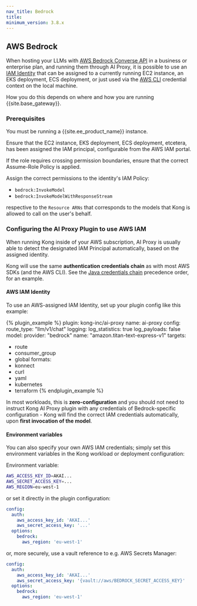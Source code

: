 ```yaml
---
nav_title: Bedrock
title: 
minimum_version: 3.8.x
---
```


## AWS Bedrock

When hosting your LLMs with [AWS Bedrock Converse API](https://docs.aws.amazon.com/bedrock/latest/APIReference/API_runtime_Converse.html) in a business or enterprise plan,
and running them through AI Proxy, it is possible to use an [IAM Identity](https://docs.aws.amazon.com/IAM/latest/UserGuide/id.html) that can be assigned to a currently running EC2 instance,
an EKS deployment, ECS deployment, or just used via the [AWS CLI](https://aws.amazon.com/cli/) credential context on the local machine.

How you do this depends on where and how you are running {{site.base_gateway}}.

### Prerequisites

You must be running a {{site.ee_product_name}} instance.

Ensure that the EC2 instance, EKS deployment, ECS deployment, etcetera, has been assigned the IAM principal,
configurable from the AWS IAM portal.

If the role requires crossing permission boundaries, ensure that the correct Assume-Role Policy is applied.

Assign the correct permissions to the identity's IAM Policy:

* `bedrock:InvokeModel`
* `bedrock:InvokeModelWithResponseStream`

respective to the `Resource ARNs` that corresponds to the models that Kong is allowed to call on the user's behalf.

### Configuring the AI Proxy Plugin to use AWS IAM

When running Kong inside of your AWS subscription, AI Proxy is usually able to detect the designated IAM Principal automatically, based on the
assigned identity.

Kong will use the same **authentication credentials chain** as with most AWS SDKs (and the AWS CLI). See the [Java credentials chain](https://docs.aws.amazon.com/sdk-for-java/latest/developer-guide/credentials-chain.html)
precedence order, for an example.

#### AWS IAM Identity

To use an AWS-assigned IAM Identity, set up your plugin config like this example:

<!-- vale off-->
{% plugin_example %}
plugin: kong-inc/ai-proxy
name: ai-proxy
config:
  route_type: "llm/v1/chat"
  logging:
    log_statistics: true
    log_payloads: false
  model:
    provider: "bedrock"
    name: "amazon.titan-text-express-v1"
targets:
  - route
  - consumer_group
  - global
formats:
  - konnect
  - curl
  - yaml
  - kubernetes
  - terraform
{% endplugin_example %}
<!--vale on -->

In most workloads, this is **zero-configuration** and you should not need to instruct Kong AI Proxy plugin with any credentials of
Bedrock-specific configuration - Kong will find the correct IAM credentials automatically, upon **first invocation of the model**.

#### Environment variables

You can also specify your own AWS IAM credentials; simply set this environment variables in the Kong workload or deployment configuration:

Environment variable:
```sh
AWS_ACCESS_KEY_ID=AKAI...
AWS_SECRET_ACCESS_KEY=...
AWS_REGION=eu-west-1
```

or set it directly in the plugin configuration:

```yaml
config:
  auth:
    aws_access_key_id: 'AKAI...'
    aws_secret_access_key: '...'
  options:
    bedrock:
      aws_region: 'eu-west-1'
```

or, more securely, use a vault reference to e.g. AWS Secrets Manager:

```yaml
config:
  auth:
    aws_access_key_id: 'AKAI...'
    aws_secret_access_key: '{vault://aws/BEDROCK_SECRET_ACCESS_KEY}'
  options:
    bedrock:
      aws_region: 'eu-west-1'
```